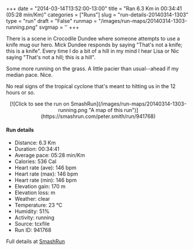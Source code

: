 +++
date = "2014-03-14T13:52:00-13:00"
title = "Ran 6.3 Km in 00:34:41 (05:28 min/Km)"
categories = ["Runs"]
slug = "run-details-20140314-1303"
type = "run"
draft = "False"
runmap = "/images/run-maps/20140314-1303-running.png"
svgmap = '<polyline points="23 0, 25 17, 39 25, 38 35, 49 52, 59 60, 67 61, 74 73, 67 88, 66 89, 48 100, 41 97, 28 84, 33 71, 40 65, 53 61, 67 61, 74 72, 73 78, 66 89, 55 94, 48 99, 41 97, 28 84, 34 69, 47 62, 65 60, 74 72, 65 90, 47 100, 40 96, 28 83, 33 71, 43 64, 57 59, 71 53, 76 48, 57 53, 49 52, 38 37, 39 26, 32 22">'
+++

There is a scene in Crocodile Dundee where someone attempts to use a knife mug our hero. Mick Dundee responds by saying "That's not a knife; this is a knife". Every time I do a bit of a hill in my mind I hear Lisa or Nic saying "That's not a hill; this is a hill". 

Some more running on the grass. A little pacier than usual--ahead if my median pace. Nice. 

No real signs of the tropical cyclone that's meant to hitting us in the 12 hours or so. 



<!--more-->

<center>
[![Click to see the run on SmashRun](/images/run-maps/20140314-1303-running.png "A map of this run")](https://smashrun.com/peter.smith/run/941768)
</center>

#### Run details

* Distance: 6.3 Km
* Duration: 00:34:41
* Average pace: 05:28 min/Km
* Calories: 536 Cal
* Heart rate (ave): 146 bpm
* Heart rate (max): 146 bpm
* Heart rate (min): 146 bpm
* Elevation gain: 170 m
* Elevation loss:  m
* Weather: clear
* Temperature: 23 &deg;C
* Humidity: 51%
* Activity: running
* Source: tcxfile
* Run ID: 941768

Full details at [SmashRun](https://smashrun.com/peter.smith/run/941768)